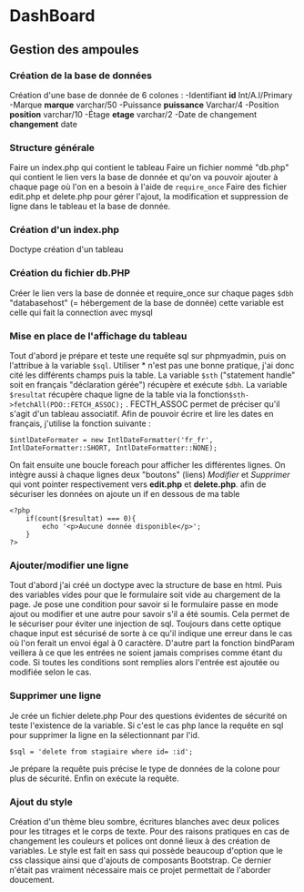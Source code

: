 # DashBoard

## Gestion des ampoules

### Création de la base de données
Création d'une base de donnée de 6 colones : 
    -Identifiant **id** Int/A.I/Primary 
    -Marque **marque** varchar/50
    -Puissance **puissance** Varchar/4
    -Position **position** varchar/10
    -Étage **etage** varchar/2
    -Date de changement **changement** date

### Structure générale
Faire un index.php qui contient le tableau
Faire un fichier nommé "db.php" qui contient le lien vers la base de donnée et qu'on va pouvoir ajouter à chaque page où l'on en a besoin à l'aide de ```require_once```
Faire des fichier edit.php et delete.php pour gérer l'ajout, la modification et suppression de ligne dans le tableau et la base de donnée.

### Création d'un index.php
Doctype
création d'un tableau

### Création du fichier db.PHP
Créer le lien vers la base de donnée et require_once sur chaque pages
```$dbh``` "databasehost" (= hébergement de la base de donnée) cette variable est celle qui fait la connection avec mysql

### Mise en place de l'affichage du tableau
Tout d'abord je prépare et teste une requête sql sur phpmyadmin, puis on l'attribue à la variable ```$sql```. Utiliser * n'est pas une bonne pratique, j'ai donc cité les différents champs puis la table.
La variable ```$sth``` ("statement handle" soit en français "déclaration gérée") récupère et exécute ```$dbh```. La variable ```$resultat``` récupère chaque ligne de la table via la fonction```$sth->fetchAll(PDO::FETCH_ASSOC);``` . FECTH_ASSOC permet de préciser qu'il s'agit d'un tableau associatif.
Afin de pouvoir écrire et lire les dates en français, j'utilise la fonction suivante :
```
$intlDateFormater = new IntlDateFormatter('fr_fr', IntlDateFormatter::SHORT, IntlDateFormatter::NONE);
```
On fait ensuite une boucle foreach pour afficher les différentes lignes.
On intègre aussi à chaque lignes deux "boutons" (liens) *Modifier* et *Supprimer* qui vont pointer respectivement vers **edit.php** et **delete.php**.
afin de sécuriser les données on ajoute un if en dessous de ma table
```
<?php
    if(count($resultat) === 0){
        echo '<p>Aucune donnée disponible</p>';
    }
?>
```

### Ajouter/modifier une ligne
Tout d'abord j'ai créé un doctype avec la structure de base en html. Puis des variables vides pour  que le formulaire soit vide au chargement de la page. Je pose une condition pour savoir si le formulaire passe en mode ajout ou modifier et une autre pour savoir s'il a été soumis. Cela permet de le sécuriser pour éviter une injection de sql. Toujours dans cette optique chaque input est sécurisé de sorte à ce qu'il indique une erreur dans le cas où l'on ferait un envoi égal à 0 caractère. D'autre part la fonction bindParam veillera à ce que les entrées ne soient jamais comprises comme étant du code. Si toutes les conditions sont remplies alors l'entrée est ajoutée ou modifiée selon le cas.

### Supprimer une ligne
Je crée un fichier delete.php
Pour des questions évidentes de sécurité on teste l'existence de la variable. Si c'est le cas php lance la requête en sql pour supprimer la ligne en la sélectionnant par l'id.
```
$sql = 'delete from stagiaire where id= :id';
```
Je prépare la requête puis précise le type de données de la colone pour plus de sécurité. Enfin on exécute la requête.

### Ajout du style
Création d'un thème bleu sombre, écritures blanches avec deux polices pour les titrages et le corps de texte. Pour des raisons pratiques en cas de changement les couleurs et polices ont donné lieux à des création de variables. Le style est fait en sass qui possède beaucoup d'option que le css classique ainsi que d'ajouts de composants Bootstrap. Ce dernier n'était pas vraiment nécessaire mais ce projet permettait de l'aborder doucement.